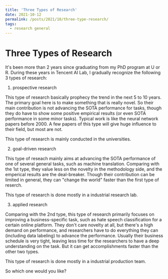 ```yaml
---
title: 'Three Types of Research'
date: 2021-10-12
permalink: /posts/2021/10/three-type-research/
tags:
  - research general
---
```



Three Types of Research
======

It's been more than 2 years since graduating from my PhD program at U or R.
During these years in Tencent AI Lab, I gradually recognize the following 3 types of research:

1. prospective research

This type of research basically prophecy the trend in the next 5 to 10 years. The primary goal here is to make something that is really novel. So their main contribution is not advancing the SOTA performance for tasks, though they do have to show some positive empirical results (or even SOTA performance in some minor tasks). Typical work is like the neural network papers before 2000. A few papers of this type will give huge influence to their field, but most are not.

This type of research is mainly conducted in the universities. 

2. goal-driven research

This type of reseach mainly aims at advancing the SOTA performance of one of several general tasks, such as machine translation. Comparing with the 1st type, they value less on the novelty in the methodology side, and the emperical results are the deal-breaker. 
Though their contribution can be limited in general, they can "change the world" faster than the first type of reserch.

This type of research is done mostly in a industrial research lab.

3. applied research

Comparing with the 2nd type, this type of research primarily focuses on improving a business-specific task, such as hate speech classification for a certain online platform. They don't care novelty at all, but there's a high demand on performance, and researchers have to do everything they can (including data labeling) to advance the performance. Usually their business schedule is very tight, leaving less time for the researchers to have a deep understanding on the task. But it can get accomplishments faster than the other two types.

This type of research is done mostly in a industrial production team.

So which one would you like?
